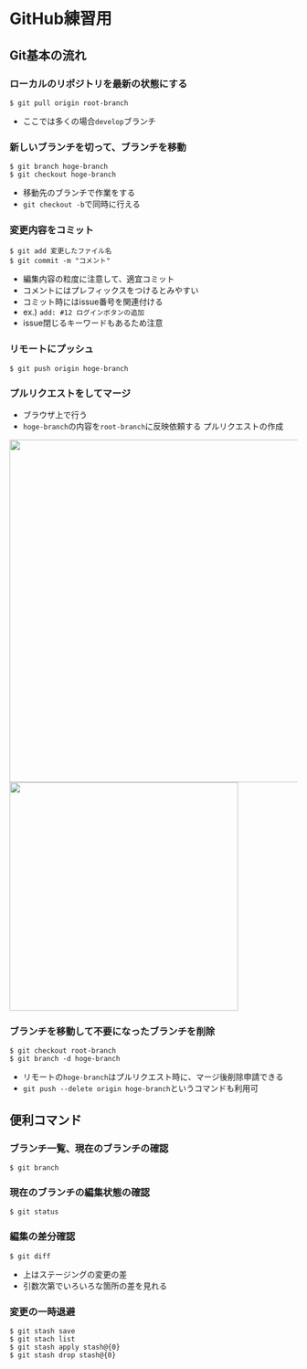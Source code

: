 # GitHub練習用

## Git基本の流れ

### ローカルのリポジトリを最新の状態にする

```
$ git pull origin root-branch
```

- ここでは多くの場合`develop`ブランチ

### 新しいブランチを切って、ブランチを移動

```
$ git branch hoge-branch
$ git checkout hoge-branch
```

- 移動先のブランチで作業をする
- `git checkout -b`で同時に行える

### 変更内容をコミット

```
$ git add 変更したファイル名
$ git commit -m "コメント"
```

- 編集内容の粒度に注意して、適宜コミット
- コメントにはプレフィックスをつけるとみやすい
- コミット時にはissue番号を関連付ける
- ex.) `add: #12 ログインボタンの追加`
- issue閉じるキーワードもあるため注意

### リモートにプッシュ

```
$ git push origin hoge-branch
```

### プルリクエストをしてマージ

- ブラウザ上で行う
- `hoge-branch`の内容を`root-branch`に反映依頼する
プルリクエストの作成

<image src=https://user-images.githubusercontent.com/60565605/80591420-a2204380-8a58-11ea-92d9-892a90e28571.png width=600>
<image src=https://user-images.githubusercontent.com/60565605/80591653-004d2680-8a59-11ea-9b33-bdaf26ff4f0e.png width=400>

### ブランチを移動して不要になったブランチを削除

```
$ git checkout root-branch
$ git branch -d hoge-branch
```

- リモートの`hoge-branch`はプルリクエスト時に、マージ後削除申請できる
- `git push --delete origin hoge-branch`というコマンドも利用可

## 便利コマンド

### ブランチ一覧、現在のブランチの確認

```
$ git branch
```

### 現在のブランチの編集状態の確認

```
$ git status
```

### 編集の差分確認

```
$ git diff
```

- 上はステージングの変更の差
- 引数次第でいろいろな箇所の差を見れる

### 変更の一時退避

```
$ git stash save
$ git stach list
$ git stash apply stash@{0}
$ git stash drop stash@{0}
```
